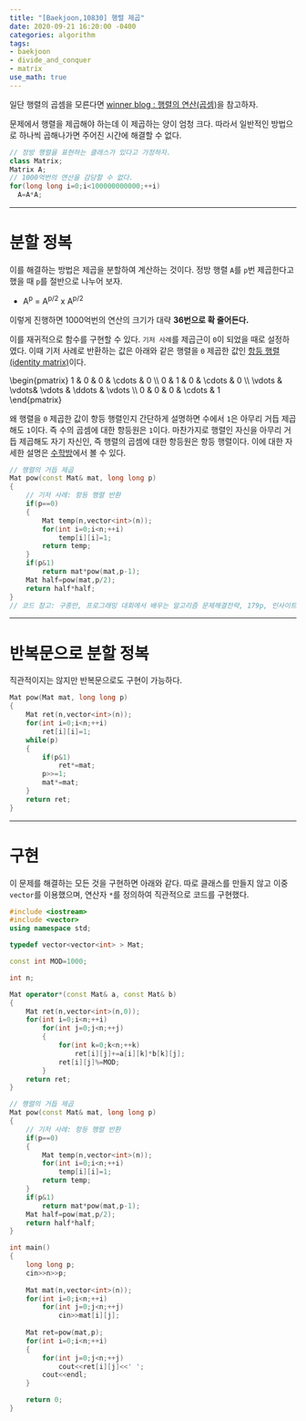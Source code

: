 ```yaml
---
title: "[Baekjoon,10830] 행렬 제곱"
date: 2020-09-21 16:20:00 -0400
categories: algorithm 
tags:
- baekjoon 
- divide_and_conquer
- matrix 
use_math: true
---
```


일단 행렬의 곱셈을 모른다면 [winner blog : 행렬의 연산(곱셈)](https://j1w2k3.tistory.com/575)을 참고하자.

문제에서 행렬을 제곱해야 하는데 이 제곱하는 양이 엄청 크다. 따라서 일반적인 방법으로 하나씩 곱해나가면 주어진 시간에 해결할 수 없다. 
```cpp
// 정방 행렬을 표현하는 클래스가 있다고 가정하자.
class Matrix;
Matrix A;
// 1000억번의 연산을 감당할 수 없다.
for(long long i=0;i<100000000000;++i)
  A=A*A;
```
---

# 분할 정복 
이를 해결하는 방법은 제곱을 분할하여 계산하는 것이다. 정방 행렬 `A`를 `p`번 제곱한다고 했을 때 `p`를 절반으로 나누어 보자.

- A<sup>p</sup> = A<sup>p/2</sup> x A<sup>p/2</sup> 

이렇게 진행하면 1000억번의 연산의 크기가 대략 **36번으로 확 줄어든다.** 

이를 재귀적으로 함수를 구현할 수 있다. `기저 사례`를 제곱근이 `0`이 되었을 때로 설정하였다. 
이때 기저 사례로 반환하는 값은 아래와 같은 행렬을 `0` 제곱한 값인 [항등 행렬(identity matrix)](https://ko.wikipedia.org/wiki/%EB%8B%A8%EC%9C%84%ED%96%89%EB%A0%AC)이다. 

\begin{pmatrix}
 1 & 0 & 0 & \cdots & 0 \\\\
 0 & 1 & 0 & \cdots & 0 \\\\
 \vdots  & \vdots& \vdots & \ddots & \vdots \\\\
 0 & 0 & 0 & \cdots & 1    
 \end{pmatrix}

왜 행렬을 `0` 제곱한 값이 항등 행렬인지 간단하게 설명하면 수에서 `1`은 아무리 거듭 제곱해도 `1`이다. 즉 수의 곱셈에 대한 항등원은 `1`이다. 
마찬가지로 행렬인 자신을 아무리 거듭 제곱해도 자기 자신인, 즉 행렬의 곱셈에 대한 항등원은 항등 행렬이다. 
이에 대한 자세한 설명은 [수학방](https://mathbang.net/565)에서 볼 수 있다. 
```cpp
// 행렬의 거듭 제곱
Mat pow(const Mat& mat, long long p)
{
    // 기저 사례: 항등 행렬 반환
    if(p==0)
    {
        Mat temp(n,vector<int>(n));
        for(int i=0;i<n;++i)
            temp[i][i]=1;
        return temp;
    }
    if(p&1)
        return mat*pow(mat,p-1);
    Mat half=pow(mat,p/2);
    return half*half;
}
// 코드 참고: 구종만, 프로그래밍 대회에서 배우는 알고리즘 문제해결전략, 179p, 인사이트 
```
---

# 반복문으로 분할 정복  
직관적이지는 않지만 반복문으로도 구현이 가능하다. 
```cpp
Mat pow(Mat mat, long long p)
{
    Mat ret(n,vector<int>(n));
    for(int i=0;i<n;++i)
        ret[i][i]=1;
    while(p)
    {
        if(p&1)
            ret*=mat;
        p>>=1;
        mat*=mat;
    }
    return ret;
}
```
---

# 구현 
이 문제를 해결하는 모든 것을 구현하면 아래와 같다. 따로 클래스를 만들지 않고 이중 `vector`를 이용했으며, 연산자 `*`를 정의하여 직관적으로 코드를 구현했다. 
```cpp
#include <iostream>
#include <vector>
using namespace std;

typedef vector<vector<int> > Mat;

const int MOD=1000;

int n;

Mat operator*(const Mat& a, const Mat& b)
{
    Mat ret(n,vector<int>(n,0));
    for(int i=0;i<n;++i)
        for(int j=0;j<n;++j)
        {
            for(int k=0;k<n;++k)
                ret[i][j]+=a[i][k]*b[k][j];
            ret[i][j]%=MOD;
        }
    return ret;
}

// 행렬의 거듭 제곱
Mat pow(const Mat& mat, long long p)
{
    // 기저 사례: 항등 행렬 반환
    if(p==0)
    {
        Mat temp(n,vector<int>(n));
        for(int i=0;i<n;++i)
            temp[i][i]=1;
        return temp;
    }
    if(p&1)
        return mat*pow(mat,p-1);
    Mat half=pow(mat,p/2);
    return half*half;
}

int main()
{
    long long p;
    cin>>n>>p;
    
    Mat mat(n,vector<int>(n));
    for(int i=0;i<n;++i)
        for(int j=0;j<n;++j)
            cin>>mat[i][j];
    
    Mat ret=pow(mat,p);
    for(int i=0;i<n;++i)
    {
        for(int j=0;j<n;++j)
            cout<<ret[i][j]<<' ';
        cout<<endl;
    }

    return 0;
}

```
